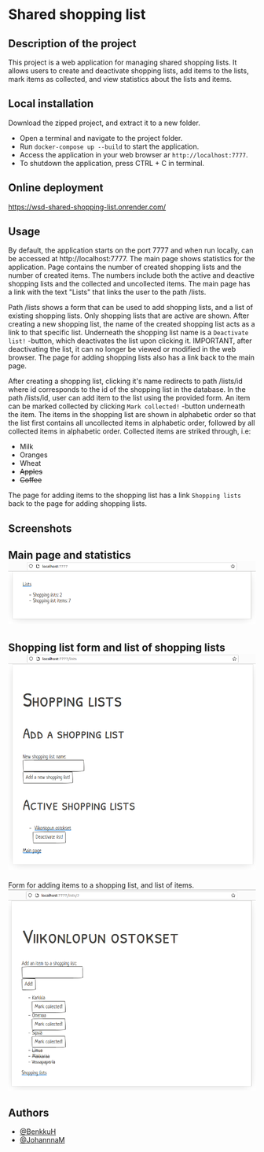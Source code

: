 # Shared shopping list

## Description of the project

This project is a web application for managing shared shopping lists. It allows users to create and deactivate shopping lists, add items to the lists, mark items as collected, and view statistics about the lists and items.

## Local installation

Download the zipped project, and extract it to a new folder.
- Open a terminal and navigate to the project folder.
- Run `docker-compose up --build` to start the application.
- Access the application in your web browser ar `http://localhost:7777`.
- To shutdown the application, press CTRL + C in terminal.

## Online deployment

https://wsd-shared-shopping-list.onrender.com/

## Usage

By default, the application starts on the port 7777 and when run locally, can be accessed at http://localhost:7777. The main page shows statistics for the application. Page contains the number of created shopping lists and the number of created items. The numbers include both the active and deactive shopping lists and the collected and uncollected items. The main page has a link with the text "Lists" that links the user to the path /lists.

Path /lists shows a form that can be used to add shopping lists, and a list of existing shopping lists. Only shopping lists that are active are shown. After creating a new shopping list, the name of the created shopping list acts as a link to that specific list. Underneath the shopping list name is a `Deactivate list!` -button, which deactivates the list upon clicking it. IMPORTANT, after deactivating the list, it can no longer be viewed or modified in the web browser. The page for adding shopping lists also has a link back to the main page.

After creating a shopping list, clicking it's name redirects to path /lists/id where id corresponds to the id of the shopping list in the database. In the path /lists/id, user can add item to the list using the provided form. An item can be marked collected by clicking `Mark collected!` -button underneath the item. The items in the shopping list are shown in alphabetic order so that the list first contains all uncollected items in alphabetic order, followed by all collected items in alphabetic order. Collected items are striked through, i.e:
- Milk
- Oranges
- Wheat
- ~~Apples~~
- ~~Coffee~~

The page for adding items to the shopping list has a link `Shopping lists` back to the page for adding shopping lists.

## Screenshots

Main page and statistics
![Main page](https://github.com/BenkkuH/wsd-ostoslista-jaettu/blob/main/images/mainpage.png?raw=true) 
---
Shopping list form and list of shopping lists
![Shopping list form](https://github.com/BenkkuH/wsd-ostoslista-jaettu/blob/main/images/listanlisays.png?raw=true)
---
Form for adding items to a shopping list, and list of items.
![Item form](https://github.com/BenkkuH/wsd-ostoslista-jaettu/blob/main/images/ostoslista1.png?raw=true)


## Authors

- [@BenkkuH](https://www.github.com/BenkkuH) 
- [@JohannnaM](https://www.github.com/JohannnaM) 